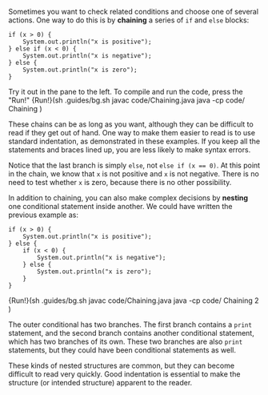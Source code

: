 Sometimes you want to check related conditions and choose one of several actions.
One way to do this is by **chaining** a series of `if` and `else` blocks:

```code
if (x > 0) {
    System.out.println("x is positive");
} else if (x < 0) {
    System.out.println("x is negative");
} else {
    System.out.println("x is zero");
}
```
Try it out in the pane to the left. To compile and run the code, press the "Run!"
{Run!}(sh .guides/bg.sh javac code/Chaining.java java -cp code/ Chaining )


These chains can be as long as you want, although they can be difficult to read if they get out of hand.
One way to make them easier to read is to use standard indentation, as demonstrated in these examples.
If you keep all the statements and braces lined up, you are less likely to make syntax errors.

Notice that the last branch is simply `else`, not `else if (x == 0)`.
At this point in the chain, we know that `x` is not positive and `x` is not negative.
There is no need to test whether `x` is zero, because there is no other possibility.


In addition to chaining, you can also make complex decisions by **nesting** one conditional statement inside another.
We could have written the previous example as:

```code
if (x > 0) {
    System.out.println("x is positive");
} else {
    if (x < 0) {
        System.out.println("x is negative");
    } else {
        System.out.println("x is zero");
    }
}
```
{Run!}(sh .guides/bg.sh javac code/Chaining.java java -cp code/ Chaining 2 )


The outer conditional has two branches.
The first branch contains a `print` statement, and the second branch contains another conditional statement, which has two branches of its own.
These two branches are also `print` statements, but they could have been conditional statements as well.


These kinds of nested structures are common, but they can become difficult to read very quickly.
Good indentation is essential to make the structure (or intended structure) apparent to the reader.